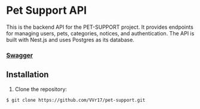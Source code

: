 # Pet Support API

This is the backend API for the PET-SUPPORT project. It provides endpoints for managing users, pets, categories, notices, and authentication.
The API is built with Nest.js and uses Postgres as its database.

### [Swagger](https://petly-support.up.railway.app/) 

## Installation

1. Clone the repository:

```bash
$ git clone https://github.com/VVr17/pet-support.git
```
